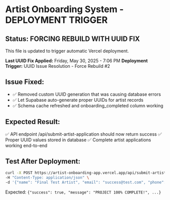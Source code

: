 # Artist Onboarding System - DEPLOYMENT TRIGGER

## Status: FORCING REBUILD WITH UUID FIX

This file is updated to trigger automatic Vercel deployment.

**Last UUID Fix Applied:** Friday, May 30, 2025 - 7:06 PM
**Deployment Trigger:** UUID Issue Resolution - Force Rebuild #2

## Issue Fixed:
- ✅ Removed custom UUID generation that was causing database errors
- ✅ Let Supabase auto-generate proper UUIDs for artist records
- ✅ Schema cache refreshed and onboarding_completed column working

## Expected Result:
✅ API endpoint /api/submit-artist-application should now return success
✅ Proper UUID values stored in database
✅ Complete artist applications working end-to-end

## Test After Deployment:
```bash
curl -X POST https://artist-onboarding-app.vercel.app/api/submit-artist-application \
-H "Content-Type: application/json" \
-d '{"name": "Final Test Artist", "email": "success@test.com", "phone": "555-0123", "artistic_specialty": "painting"}'
```

Expected: `{"success": true, "message": "PROJECT 100% COMPLETE!", ...}`